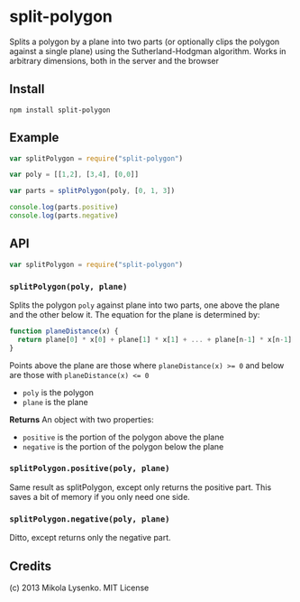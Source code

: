 split-polygon
=============
Splits a polygon by a plane into two parts (or optionally clips the polygon against a single plane) using the Sutherland-Hodgman algorithm.  Works in arbitrary dimensions, both in the server and the browser

## Install

    npm install split-polygon

## Example

```javascript
var splitPolygon = require("split-polygon")

var poly = [[1,2], [3,4], [0,0]]

var parts = splitPolygon(poly, [0, 1, 3])

console.log(parts.positive)
console.log(parts.negative)
```

## API

```javascript
var splitPolygon = require("split-polygon")
```

### `splitPolygon(poly, plane)`
Splits the polygon `poly` against plane into two parts, one above the plane and the other below it.  The equation for the plane is determined by:

```javascript
function planeDistance(x) {
  return plane[0] * x[0] + plane[1] * x[1] + ... + plane[n-1] * x[n-1] + plane[n]
}
```

Points above the plane are those where `planeDistance(x) >= 0` and below are those with `planeDistance(x) <= 0`

* `poly` is the polygon
* `plane` is the plane

**Returns** An object with two properties:

* `positive` is the portion of the polygon above the plane
* `negative` is the portion of the polygon below the plane

### `splitPolygon.positive(poly, plane)`
Same result as splitPolygon, except only returns the positive part.  This saves a bit of memory if you only need one side.

### `splitPolygon.negative(poly, plane)`
Ditto, except returns only the negative part.

## Credits
(c) 2013 Mikola Lysenko. MIT License